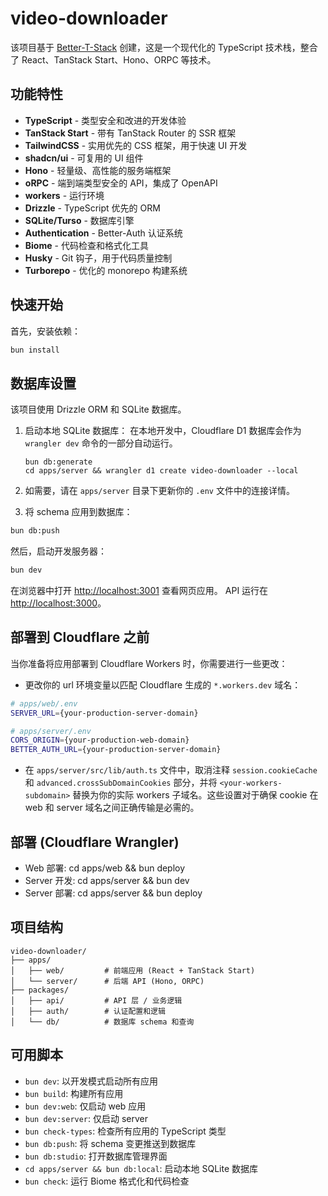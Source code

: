 # video-downloader

该项目基于 [Better-T-Stack](https://github.com/AmanVarshney01/create-better-t-stack) 创建，这是一个现代化的 TypeScript
技术栈，整合了 React、TanStack Start、Hono、ORPC 等技术。

## 功能特性

- **TypeScript** - 类型安全和改进的开发体验
- **TanStack Start** - 带有 TanStack Router 的 SSR 框架
- **TailwindCSS** - 实用优先的 CSS 框架，用于快速 UI 开发
- **shadcn/ui** - 可复用的 UI 组件
- **Hono** - 轻量级、高性能的服务端框架
- **oRPC** - 端到端类型安全的 API，集成了 OpenAPI
- **workers** - 运行环境
- **Drizzle** - TypeScript 优先的 ORM
- **SQLite/Turso** - 数据库引擎
- **Authentication** - Better-Auth 认证系统
- **Biome** - 代码检查和格式化工具
- **Husky** - Git 钩子，用于代码质量控制
- **Turborepo** - 优化的 monorepo 构建系统

## 快速开始

首先，安装依赖：

```bash
bun install
```

## 数据库设置

该项目使用 Drizzle ORM 和 SQLite 数据库。

1. 启动本地 SQLite 数据库：
   在本地开发中，Cloudflare D1 数据库会作为 `wrangler dev` 命令的一部分自动运行。

    ```shell
    bun db:generate
    cd apps/server && wrangler d1 create video-downloader --local
    ```

2. 如需要，请在 `apps/server` 目录下更新你的 `.env` 文件中的连接详情。

3. 将 schema 应用到数据库：

```bash
bun db:push
```

然后，启动开发服务器：

```bash
bun dev
```

在浏览器中打开 [http://localhost:3001](http://localhost:3001) 查看网页应用。
API 运行在 [http://localhost:3000](http://localhost:3000)。

## 部署到 Cloudflare 之前

当你准备将应用部署到 Cloudflare Workers 时，你需要进行一些更改：

- 更改你的 url 环境变量以匹配 Cloudflare 生成的 `*.workers.dev` 域名：

```bash
# apps/web/.env
SERVER_URL={your-production-server-domain}

# apps/server/.env
CORS_ORIGIN={your-production-web-domain}
BETTER_AUTH_URL={your-production-server-domain}
```

- 在 `apps/server/src/lib/auth.ts` 文件中，取消注释 `session.cookieCache` 和 `advanced.crossSubDomainCookies` 部分，并将
  `<your-workers-subdomain>` 替换为你的实际 workers 子域名。这些设置对于确保 cookie 在 web 和 server 域名之间正确传输是必需的。

## 部署 (Cloudflare Wrangler)

- Web 部署: cd apps/web && bun deploy
- Server 开发: cd apps/server && bun dev
- Server 部署: cd apps/server && bun deploy

## 项目结构

```
video-downloader/
├── apps/
│   ├── web/         # 前端应用 (React + TanStack Start)
│   └── server/      # 后端 API (Hono, ORPC)
├── packages/
│   ├── api/         # API 层 / 业务逻辑
│   ├── auth/        # 认证配置和逻辑
│   └── db/          # 数据库 schema 和查询
```

## 可用脚本

- `bun dev`: 以开发模式启动所有应用
- `bun build`: 构建所有应用
- `bun dev:web`: 仅启动 web 应用
- `bun dev:server`: 仅启动 server
- `bun check-types`: 检查所有应用的 TypeScript 类型
- `bun db:push`: 将 schema 变更推送到数据库
- `bun db:studio`: 打开数据库管理界面
- `cd apps/server && bun db:local`: 启动本地 SQLite 数据库
- `bun check`: 运行 Biome 格式化和代码检查
